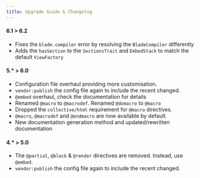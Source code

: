 ```yaml
---
title: Upgrade Guide & Changelog
---
```


#### 6.1 > 6.2
- Fixes the `blade.compiler` error by resolving the `BladeCompiler` differently
- Adds the `hasSection` to the `SectionsTrait` and `EmbedStack` to match the default `ViewFactory` 

#### 5.* > 6.0
-  Configuration file overhaul providing more customisation.
- `vendor:publish` the config file again to include the recent changed.
- `@embed` overhaul, check the documentation for details
- Renamed `@macro` to `@macrodef`. Renamed `@domacro` to `@macro`
- Dropped the `collective/html` requirement for `@macro` directives. 
- `@macro`, `@macrodef` and `@endmacro` are now available by default.
- New documentation generation method and updated/rewritten documentation


#### 4.* > 5.0
- The `@partial`, `@block` & `@render` directives are removed. Instead, use `@embed`.
- `vendor:publish` the config file again to include the recent changed.

